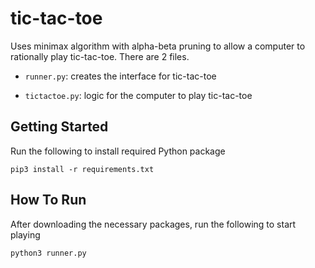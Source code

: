 # tic-tac-toe
Uses minimax algorithm with alpha-beta pruning to allow a computer to rationally
play tic-tac-toe. There are 2 files. 
- `runner.py`: creates the interface for tic-tac-toe

- `tictactoe.py`: logic for the computer to play tic-tac-toe

## Getting Started
Run the following to install required Python package
```
pip3 install -r requirements.txt
```

## How To Run
After downloading the necessary packages, run the following to start playing
```
python3 runner.py
```

